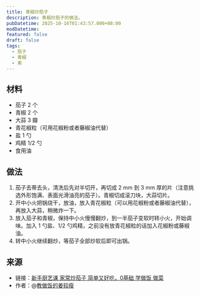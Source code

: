 ```yaml
---
title: 青椒炒茄子
description: 青椒炒茄子的做法。
pubDatetime: 2025-10-16T01:43:57.000+08:00
modDatetime: 
featured: false
draft: false
tags:
  - 茄子
  - 青椒
  - 素
---
```


## 材料

* 茄子 2 个
* 青椒 2 个
* 大蒜 3 瓣
* 青花椒粒（可用花椒粉或者藤椒油代替）
* 盐 1 勺
* 鸡精 1/2 勺
* 食用油

## 做法

1. 茄子去蒂去头，清洗后先对半切开，再切成 2 mm 到 3 mm 厚的片（注意挑选外形饱满、表面光滑油亮的茄子）。青椒切成滚刀块，大蒜切片。
2. 开中小火把锅烧干，放油，放入青花椒粒（可以用花椒粉或者藤椒油代替），再放入大蒜，稍微炸一下。
3. 放入茄子和青椒，保持中小火慢慢翻炒，到一半茄子变软时转小火，开始调味。加入 1 勺盐、1/2 勺鸡精，之前没有放青花椒粒的话加入花椒粉或藤椒油。
4. 转中小火继续翻炒，等茄子全部炒软后即可出锅。

## 来源

* 链接：[新手厨艺课 家常炒茄子 简单又好吃，0基础 学做饭 做菜](https://www.bilibili.com/video/BV1QxW6eDE57)
* 作者：@[教做饭的姜较瘦](https://space.bilibili.com/295429160)
